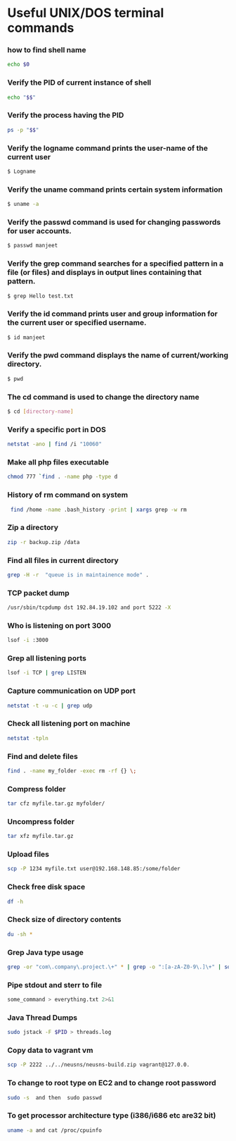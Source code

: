 # Useful UNIX/DOS terminal commands

### how to find shell name

```bash
echo $0
```

### Verify the PID of current instance of shell

```bash
echo "$$"
```

### Verify the process having the PID

```bash
ps -p "$$"
```

### Verify the logname command prints the user-name of the current user

```bash
$ Logname
```

### Verify the uname command prints certain system information

```bash
$ uname -a
```

### Verify the passwd command is used for changing passwords for user accounts.

```bash
$ passwd manjeet
```

### Verify the grep command searches for a specified pattern in a file (or files) and displays in output lines containing that pattern.

```bash
$ grep Hello test.txt  
```

### Verify the id command prints user and group information for the current user or specified username.

```bash
$ id manjeet  
```

### Verify the pwd command displays the name of current/working directory.

```bash
$ pwd 
```

### The cd command is used to change the directory name

```bash
$ cd [directory-name] 
```

### Verify a specific port in DOS

```bash
netstat -ano | find /i "10060"
```

### Make all php files executable

```bash
chmod 777 `find . -name php -type d
```

### History of rm command on system

```bash
 find /home -name .bash_history -print | xargs grep -w rm
```

### Zip a directory

```bash
zip -r backup.zip /data
```

### Find all files in current directory

```bash
grep -H -r  "queue is in maintainence mode" .  
```

### TCP packet dump 

```bash
/usr/sbin/tcpdump dst 192.84.19.102 and port 5222 -X
```

### Who is listening on port 3000 

```bash
lsof -i :3000
```

### Grep all listening ports

```bash
lsof -i TCP | grep LISTEN
```

### Capture communication on UDP port

```bash
netstat -t -u -c | grep udp
```

### Check all listening port on machine

```bash
netstat -tpln
```

### Find and delete files

```bash
find . -name my_folder -exec rm -rf {} \;
```

### Compress folder

```bash
tar cfz myfile.tar.gz myfolder/
```

### Uncompress folder

```bash
tar xfz myfile.tar.gz
```

### Upload files

```bash
scp -P 1234 myfile.txt user@192.168.148.85:/some/folder
```

### Check free disk space

```bash
df -h
```

### Check size of directory contents

```bash
du -sh *
```

### Grep Java type usage

```bash
grep -or "com\.company\.project.\+" * | grep -o ":[a-zA-Z0-9\.]\+" | sort | uniq
```

### Pipe stdout and sterr to file

```bash
some_command > everything.txt 2>&1
```

### Java Thread Dumps

```bash
sudo jstack -F $PID > threads.log
```
### Copy data to vagrant vm

```bash
scp -P 2222 ../../neusns/neusns-build.zip vagrant@127.0.0.
```
### To change to root type on EC2 and to change root password

```bash
sudo -s  and then  sudo passwd
```
### To get processor architecture type (i386/i686 etc are32 bit)

```bash
uname -a and cat /proc/cpuinfo 
```
